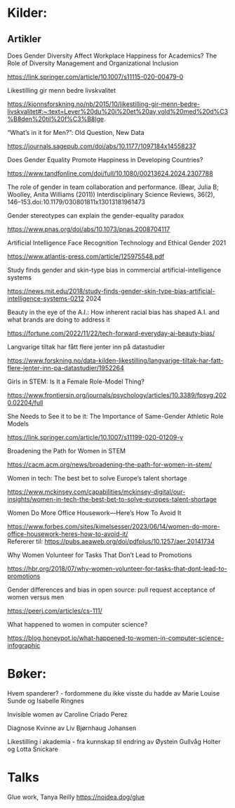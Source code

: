 # Kilder:

## Artikler
Does Gender Diversity Affect Workplace Happiness for Academics? 
The Role of Diversity Management and Organizational Inclusion

https://link.springer.com/article/10.1007/s11115-020-00479-0

Likestilling gir menn bedre livskvalitet

https://kjonnsforskning.no/nb/2015/10/likestilling-gir-menn-bedre-livskvalitet#:~:text=Lever%20du%20i%20et%20av,vold%20med%20d%C3%B8den%20til%20f%C3%B8lge.

“What’s in it for Men?”: Old Question, New Data

https://journals.sagepub.com/doi/abs/10.1177/1097184x14558237

Does Gender Equality Promote Happiness in Developing Countries?

https://www.tandfonline.com/doi/full/10.1080/00213624.2024.2307788 

The role of gender in team collaboration and performance. (Bear, Julia B; Woolley, Anita Williams (2011))
Interdisciplinary Science Reviews, 36(2), 146–153.doi:10.1179/030801811x13013181961473

Gender stereotypes can explain the gender-equality paradox

https://www.pnas.org/doi/abs/10.1073/pnas.2008704117

Artificial Intelligence Face Recognition Technology and Ethical Gender 2021

https://www.atlantis-press.com/article/125975548.pdf 

Study finds gender and skin-type bias in commercial artificial-intelligence systems

https://news.mit.edu/2018/study-finds-gender-skin-type-bias-artificial-intelligence-systems-0212 2024

Beauty in the eye of the A.I.: How inherent racial bias has shaped A.I. and what brands are doing to address it

https://fortune.com/2022/11/22/tech-forward-everyday-ai-beauty-bias/

Langvarige tiltak har fått flere jenter inn på datastudier

https://www.forskning.no/data-kilden-likestilling/langvarige-tiltak-har-fatt-flere-jenter-inn-pa-datastudier/1952264

Girls in STEM: Is It a Female Role-Model Thing?

https://www.frontiersin.org/journals/psychology/articles/10.3389/fpsyg.2020.02204/full

She Needs to See it to be it: The Importance of Same-Gender Athletic Role Models

https://link.springer.com/article/10.1007/s11199-020-01209-y

Broadening the Path for Women in STEM

https://cacm.acm.org/news/broadening-the-path-for-women-in-stem/

Women in tech: The best bet to solve Europe’s talent shortage

https://www.mckinsey.com/capabilities/mckinsey-digital/our-insights/women-in-tech-the-best-bet-to-solve-europes-talent-shortage

Women Do More Office Housework—Here’s How To Avoid It

https://www.forbes.com/sites/kimelsesser/2023/06/14/women-do-more-office-housework-heres-how-to-avoid-it/  
Refererer til: https://pubs.aeaweb.org/doi/pdfplus/10.1257/aer.20141734

Why Women Volunteer for Tasks That Don’t Lead to Promotions

https://hbr.org/2018/07/why-women-volunteer-for-tasks-that-dont-lead-to-promotions

Gender differences and bias in open source: pull request acceptance of women versus men

https://peerj.com/articles/cs-111/

What happened to women in computer science?

https://blog.honeypot.io/what-happened-to-women-in-computer-science-infographic 

 
# Bøker: 

Hvem spanderer? - fordommene du ikke visste du hadde
av Marie Louise Sunde og Isabelle Ringnes

Invisible women
av Caroline Criado Perez

Diagnose Kvinne
av Liv Bjørnhaug Johansen

Likestilling i akademia - fra kunnskap til endring
av Øystein Gullvåg Holter og Lotta Snickare

# Talks

Glue work, Tanya Reilly
https://noidea.dog/glue 